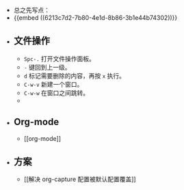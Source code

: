 - 总之先写点：
- {{embed ((6213c7d2-7b80-4e1d-8b86-3b1e44b74302))}}
- ## 文件操作
	- `Spc-.` 打开文件操作面板。
	- `-` 键回到上一级。
	- `d` 标记需要删除的内容，再按 `x` 执行。
	- `C-w-v` 新建一个窗口。
	- `C-w-w` 在窗口之间跳转。
	-
- ## Org-mode
	- [[org-mode]]
- ## 方案
	- [[解决 org-capture 配置被默认配置覆盖]]